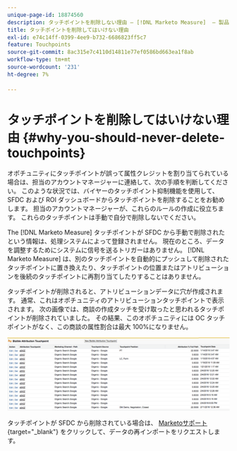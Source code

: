 ```yaml
---
unique-page-id: 18874560
description: タッチポイントを削除しない理由 — [!DNL Marketo Measure]  — 製品ドキュメント
title: タッチポイントを削除してはいけない理由
exl-id: e74c14ff-0399-4ee9-b732-6686823ff5c7
feature: Touchpoints
source-git-commit: 8ac315e7c4110d14811e77ef0586bd663ea1f8ab
workflow-type: tm+mt
source-wordcount: '231'
ht-degree: 7%

---
```


# タッチポイントを削除してはいけない理由 {#why-you-should-never-delete-touchpoints}

オポチュニティにタッチポイントが誤って属性クレジットを割り当てられている場合は、担当のアカウントマネージャーに連絡して、次の手順を判断してください。 このような状況では、バイヤーのタッチポイント抑制機能を使用して、SFDC および ROI ダッシュボードからタッチポイントを削除することをお勧めします。 担当のアカウントマネージャーが、これらのルールの作成に役立ちます。 これらのタッチポイントは手動で自分で削除しないでください。

The [!DNL Marketo Measure] タッチポイントが SFDC から手動で削除されたという情報は、処理システムによって登録されません。 現在のところ、データを調整するためにシステムに信号を送るトリガーはありません。 [!DNL Marketo Measure] は、別のタッチポイントを自動的にプッシュして削除されたタッチポイントに置き換えたり、タッチポイントの位置またはアトリビューションを後続のタッチポイントに再割り当てしたりすることはありません。

タッチポイントが削除されると、アトリビューションデータに穴が作成されます。 通常、これはオポチュニティのアトリビューションタッチポイントで表示されます。 次の画像では、商談の作成タッチを受け取ったと思われるタッチポイントが削除されていました。 その結果、このオポチュニティには OC タッチポイントがなく、この商談の属性割合は最大 100%になりません。

![](assets/1.png)

タッチポイントが SFDC から削除されている場合は、 [Marketoサポート](https://nation.marketo.com/t5/support/ct-p/Support){target="_blank"} をクリックして、データの再インポートをリクエストします。
